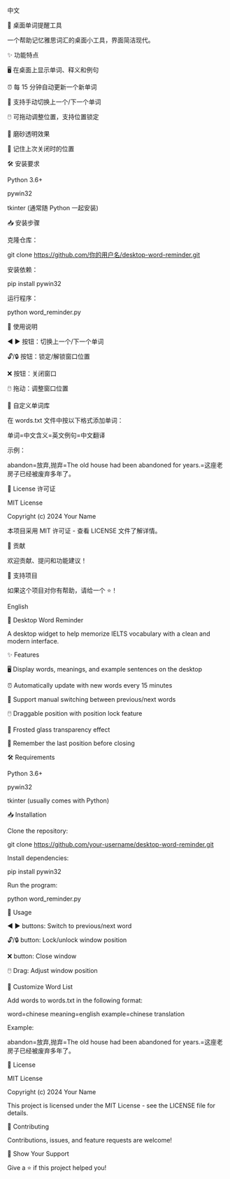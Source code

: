 中文

🎯 桌面单词提醒工具

一个帮助记忆雅思词汇的桌面小工具，界面简洁现代。

✨ 功能特点

🖥️ 在桌面上显示单词、释义和例句

⏰ 每 15 分钟自动更新一个新单词

🔄 支持手动切换上一个/下一个单词

🖱️ 可拖动调整位置，支持位置锁定

🌈 磨砂透明效果

💾 记住上次关闭时的位置

🛠️ 安装要求

Python 3.6+

pywin32

tkinter (通常随 Python 一起安装)

📥 安装步骤

克隆仓库：

git clone https://github.com/你的用户名/desktop-word-reminder.git

安装依赖：

pip install pywin32

运行程序：

python word_reminder.py

📖 使用说明

◀ ▶ 按钮：切换上一个/下一个单词

🔓/🔒 按钮：锁定/解锁窗口位置

❌ 按钮：关闭窗口

🖱️ 拖动：调整窗口位置

📝 自定义单词库

在 words.txt 文件中按以下格式添加单词：

单词=中文含义=英文例句=中文翻译

示例：

abandon=放弃,抛弃=The old house had been abandoned for years.=这座老房子已经被废弃多年了。

📄 License 许可证

MIT License

Copyright (c) 2024 Your Name

本项目采用 MIT 许可证 - 查看 LICENSE 文件了解详情。

🤝 贡献

欢迎贡献、提问和功能建议！

🌟 支持项目

如果这个项目对你有帮助，请给一个 ⭐️！

English

🎯 Desktop Word Reminder

A desktop widget to help memorize IELTS vocabulary with a clean and modern interface.

✨ Features

🖥️ Display words, meanings, and example sentences on the desktop

⏰ Automatically update with new words every 15 minutes

🔄 Support manual switching between previous/next words

🖱️ Draggable position with position lock feature

🌈 Frosted glass transparency effect

💾 Remember the last position before closing

🛠️ Requirements

Python 3.6+

pywin32

tkinter (usually comes with Python)

📥 Installation

Clone the repository:

git clone https://github.com/your-username/desktop-word-reminder.git

Install dependencies:

pip install pywin32

Run the program:

python word_reminder.py

📖 Usage

◀ ▶ buttons: Switch to previous/next word

🔓/🔒 button: Lock/unlock window position

❌ button: Close window

🖱️ Drag: Adjust window position

📝 Customize Word List

Add words to words.txt in the following format:

word=chinese meaning=english example=chinese translation

Example:

abandon=放弃,抛弃=The old house had been abandoned for years.=这座老房子已经被废弃多年了。

📄 License

MIT License

Copyright (c) 2024 Your Name

This project is licensed under the MIT License - see the LICENSE file for details.

🤝 Contributing

Contributions, issues, and feature requests are welcome!

🌟 Show Your Support

Give a ⭐️ if this project helped you!

